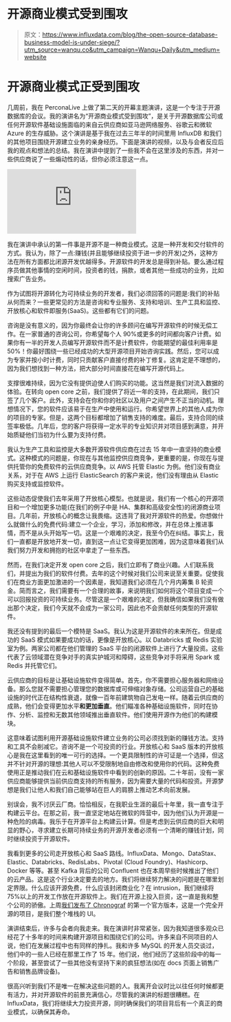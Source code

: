 # 开源商业模式受到围攻

> 原文：<https://www.influxdata.com/blog/the-open-source-database-business-model-is-under-siege/?utm_source=wanqu.co&utm_campaign=Wanqu+Daily&utm_medium=website>



# 开源商业模式正受到围攻

几周前，我在 PerconaLive 上做了第二天的开幕主题演讲，这是一个专注于开源数据库的会议。我的演讲名为“开源商业模式受到围攻”，是关于开源数据库公司或任何开源软件基础设施面临的来自云供应商如亚马逊网络服务、谷歌云和微软 Azure 的生存威胁。这个演讲是基于我在过去三年半的时间里用 InfluxDB 和我们的其他项目围绕开源建立业务的亲身经历。下面是演讲的视频，以及与会者反应后我的观点和想法的总结。我在演讲中提到了一些我不会在这里涉及的东西，并对一些供应商说了一些煽动性的话，但你必须注意这一点。

<iframe src="https://www.youtube.com/embed/Kvf5jWZjw0U" frameborder="0" allowfullscreen="allowfullscreen">VIDEO</iframe>

我在演讲中承认的第一件事是开源不是一种商业模式。这是一种开发和交付软件的方式。我认为，除了一点:赚钱(并且能够继续投资于进一步的开发)之外，这种方法在所有方面都比闭源开发优越得多。开源软件的开发总是得到补贴。要么通过程序员做其他事情的空闲时间，投资者的钱，捐款，或者其他一些成功的业务，比如搜索广告业务。

作为试图将开源转化为可持续业务的开发者，我们必须回答的问题是:我们的补贴从何而来？一些更常见的方法是咨询和专业服务、支持和培训、生产工具和监控、开放核心和软件即服务(SaaS)。这些都有它们的问题。

咨询是没有意义的，因为你最终会让你的许多顾问在编写开源软件的时候无偿工作。在一家普通的咨询公司，你希望每个人 90%或更多的时间都向客户计费。如果你有一半的开发人员编写开源软件而不是计费软件，你能期望的最佳利用率是 50%！你最好围绕一些已经成功的大型开源项目开始咨询实践。然后，您可以成为专家并按小时计费，同时只贡献客户直接付费的补丁修复。这肯定是不理想的，因为我们想找到一种方法，把大部分时间直接花在编写开源代码上。

支撑很难持续，因为它没有提供迫使人们购买的功能。这当然是我们对流入数据的体验。在转向 open core 之前，我们提供了将近一年的支持，在此期间，我们只签了几个客户。此外，支持会在你和你的社区以及用户之间产生不正当的动机。理想情况下，您的软件应该易于在生产中使用和运行。你希望世界上的其他人成为你的项目的专家。但是，这两个目标都增加了销售支持的难度。最后，支持合同的续签率极低。几年后，您的客户将获得一定水平的专业知识并对项目感到满意，并开始质疑他们当初为什么要为支持付费。

我认为生产工具和监控是大多数开源软件供应商在过去 15 年中一直坚持的商业模式。这种模式的问题是，你现在与其他监控供应商竞争，更重要的是，你现在与提供托管你的免费软件的云供应商竞争。以 AWS 托管 Elastic 为例。他们没有商业关系，对于在 AWS 上运行 ElasticSearch 的客户来说，他们没有理由从 Elastic 购买支持或监控软件。

这些动态促使我们去年采用了开放核心模型。也就是说，我们有一个核心的开源项目和一个增加更多功能(在我们的例子中是 HA、集群和高级安全性)的闭源商业项目。几年前，开放核心的概念让我畏缩。这违背了我对开源软件的热爱。你想做什么就做什么的免费代码:建立一个企业，学习，添加和修改，并在总体上推进事情，而不是从头开始写一切。这是一个艰难的决定，我至今仍在纠结。事实上，我们一直都是开放地开发一切，直到这一点让它变得更加困难，因为这意味着我们从我们努力开发和拥抱的社区中拿走了一些东西。

然而，在我们决定开发 open core 之后，我们立即有了商业兴趣。人们联系我们，并提出为我们的软件付费。去年的这个时候对我们公司来说至关重要。促使我们在商业方面更加激进的一个因素是，我知道我们必须在几个月内筹集 B 轮资金。简而言之，我们需要有一个合理的故事，来说明我们如何将这个项目变成一个可以回报投资的可持续业务。尽管这是一个艰难的决定，但我确信如果我们没有做出那个决定，我们今天就不会成为一家公司，因此也不会贡献任何类型的开源软件。

我还没有提到的最后一个模特是 SaaS。我认为这是开源软件的未来所在。但是成功的 SaaS 模式如果要成功的话，更像是开放核心。以 Databricks 或 Redis 实验室为例。两家公司都在他们管理的 SaaS 平台的闭源软件上进行了大量投资。这些代表了云领域潜在竞争对手的真实护城河和障碍，这些竞争对手将采用 Spark 或 Redis 并托管它们。

云供应商的目标是让基础设施软件变得简单。首先，你不需要担心服务器和网络设备。那么您就不需要担心管理您的数据库或可伸缩对象存储。公司运营自己的基础设施的时代正在结构性衰退，就像一百年前建筑物自己发电一样。随着云供应商的成熟，他们会变得更加水平**和更加垂直**。他们瞄准各种基础设施软件，同时在协作、分析、监控和无数其他领域推出垂直软件。他们使用开源作为他们的构建模块。

这意味着试图利用开源基础设施软件建立业务的公司必须找到新的赚钱方法。支持和工具不会削减它。咨询不是一个可投资的行业。开放核心和 SaaS 版本的开放核心是我在这里看到的唯一可行的选择。一个更具限制性的许可证是一个选择，但这并不针对开源的理想:其他人可以不受限制地自由修改和使用你的代码。这种免费使用正是推动我们在云和基础设施软件中看到的创新的原因。二十年前，没有一家供应商能够提供当前供应商支持的所有服务，因为需要大量的代码和投资。开源梦想是我们让他人和我们自己能够站在巨人的肩膀上推动艺术向前发展。

别误会，我不讨厌云厂商。恰恰相反，在我职业生涯的最后十年里，我一直专注于构建云平台。在那之前，我一直坚定地站在微软的阵营中，因为他们认为开源是一种危险的病毒。我乐于在开源平台上构建云计算。但是考虑到云供应商的巨大和明显的野心，寻求建立长期可持续业务的开源开发者必须有一个清晰的赚钱计划，同时继续投资于开源软件。

我看到更多的公司走开放核心和 SaaS 路线。InfluxData、Mongo、DataStax、Elastic、Databricks、RedisLabs、Pivotal (Cloud Foundry)、Hashicorp、Docker 等等。甚至 Kafka 背后的公司 Confluent 也在本周早些时候推出了他们的云产品。这是这个行业决定要去的地方。我们将继续努力解决的问题是在哪里划定界限。什么应该开源免费，什么应该封闭商业化？在 intrusion，我们继续将 75%以上的开发工作放在开源软件上。我们在开源上投入巨资，这一直是我和整个公司的骄傲。上周[我们发布了 Chronograf](https://w2.influxdata.com/influxdata-simplifies-iot-and-devops-monitoring-with-enhanced-visualization-features/) 的第一个官方版本，这是一个完全开源的项目，是我们整个堆栈的 UI。

演讲结束后，许多与会者向我走来。我在演讲时非常紧张，因为我知道很多观众已经花了十多年的时间来构建开源项目和围绕它们的公司。许多来自不同项目的人说，他们在发展过程中也有同样的挣扎。我和许多 MySQL 的开发人员交谈过，他们中的一些人已经在那里工作了 15 年。他们说，他们经历了这些阶段中的每一个阶段，甚至尝试了一些其他没有坚持下来的疯狂想法(如在 docs 页面上销售广告和销售品牌设备)。

很高兴听到我们不是唯一在解决这些问题的人。我离开会议时比以往任何时候都更有活力，并对开源软件的前景充满信心，尽管我的演讲的标题很糟糕。在 InfluxData，我们将继续大力投资开源，同时确保我们的项目背后有一个真正的商业模式，以确保其寿命。

